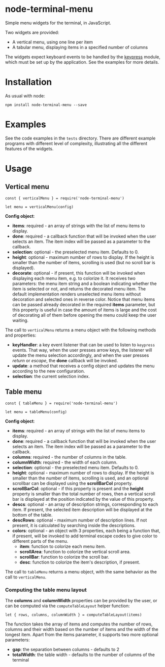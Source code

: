 # node-terminal-menu
Simple menu widgets for the terminal, in JavaScript.

Two widgets are provided:
- A vertical menu, using one line per item
- A tabular menu, displaying items in a specified number of columns

The widgets expect keyboard events to be handled by the
[keypress](https://github.com/TooTallNate/keypress) module, which must
be set up by the application. See the examples for more details.


# Installation
As usual with node:
```
npm install node-terminal-menu --save
```

# Examples
See the code examples in the `tests` directory. There are different example
programs with different level of complexity, illustrating all the different
features of the widgets.

# Usage

## Vertical menu
```
const { verticalMenu } = require('node-terminal-menu')

let menu = verticalMenu(config)
```

**Config object**:
- **items**: required - an array of strings with the list of menu items to display.
- **done**: required - a callback function that will be invoked when the user selects an item. The item index will be passed as a parameter to the callback.
- **selection**: optional - the preselected menu item. Defaults to 0.
- **height**: optional - maximum number of rows to display. If the height is smaller than the number of
    items, scrolling is used (but no scroll bar is displayed).
- **decorate**: optional - if present, this function will be invoked when displaying each menu item, e.g.
    to colorize it. It receives two parameters: the menu item string and a boolean indicating whether
    the item is selected or not, and returns the decorated menu item.
    The default implementation renders unselected menu items without decoration and selected ones in reverse color.
    Notice that menu items can be passed already decorated in the required **items** parameter, but this
    property is useful in case the amount of items is large and the cost of decorating all of them before
    opening the menu could keep the user waiting.

The call to `verticalMenu` returns a menu object with the following methods and properties:
- **keyHandler**: a key event listener that can be used to listen to `keypress` events. That way, when the user presses arrow keys, the listener will update the menu selection accordingly, and when the user presses *return* or *escape*, the **done** callback will be invoked.
- **update**: a method that receives a config object and updates the menu according to the new configuration.
- **selection**: the current selection index.


## Table menu
```
const { tableMenu } = require('node-terminal-menu')

let menu = tableMenu(config)
```

**Config object**:
- **items**: required - an array of strings with the list of menu items to display.
- **done**: required - a callback function that will be invoked when the user selects an item. The item index will be passed as a parameter to the callback.
- **columns**: required - the number of columns in the table.
- **columnWidth**: required - the width of each column.
- **selection**: optional - the preselected menu item. Defaults to 0.
- **height**: optional - maximum number of rows to display. If the height is smaller than the number of
    items, scrolling is used, and an optional scrollbar can be displayed using the **scrollBarCol** property.
- **scrollBarCol**: optional - if this property is present and the **height** property is smaller than the
    total number of rows, then a vertical scroll bar is displayed at the position indicated by the value of
    this property.
- **descs**: optional - an array of description strings, corresponding to each item. If present, the selected item
    description will be displayed at the bottom of the table.
- **descRows**: optional - maximum number of description lines. If not present, it is calculated by searching
    inside the descriptions.
- **colors**: optional - an object with 3 properties, each being a function that, if present, will be invoked
    to add terminal escape codes to give color to different parts of the menu.
    - **item**: function to colorize each menu item.
    - **scrollArea**: function to colorize the vertical scroll area.
    - **scrollBar**: function to colorize the scroll bar.
    - **desc**: function to colorize the item's description, if present.


The call to `tableMenu` returns a menu object, with the same behavior as the call to `verticalMenu`.

### Computing the table menu layout

The **columns** and **columnWidth** properties can be provided by the user, or can be computed via the `computeTableLayout` helper function:

```
let { rows, columns, columnWidth } = computeTableLayout(items)
```

The function takes the array of items and computes the number of rows, columns and their width based on the number of items and the width of the longest item. Apart from the items parameter, it supports two more optional parameters:
- **gap**: the separation between columns - defaults to 2
- **totalWidth**: the table width - defaults to the number of columns of the terminal

